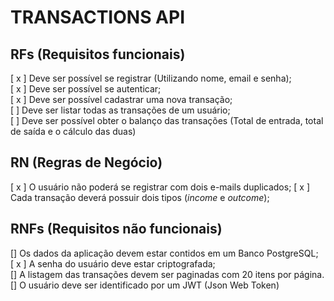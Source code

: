 #  TRANSACTIONS API

## RFs (Requisitos funcionais)
[ x ] Deve ser possível se registrar (Utilizando nome, email e senha); <br />
[ x ] Deve ser possível se autenticar; <br />
[ x ] Deve ser possível cadastrar uma nova transação; <br />
[  ] Deve ser listar todas as transações de um usuário; <br />
[  ] Deve ser possível obter o balanço das transações (Total de entrada, total de saída e o cálculo das duas)
## RN (Regras de Negócio)
[ x ] O usuário não poderá se registrar com dois e-mails duplicados;
[ x ] Cada transação deverá possuir dois tipos (<i>income</i> e <i>outcome</i>);

## RNFs (Requisitos não funcionais)
[] Os dados da aplicação devem estar contidos em um Banco PostgreSQL; <br />
[ x ] A senha do usuário deve estar criptografada; <br />
[] A listagem das transações devem ser paginadas com 20 itens por página. <br />
[] O usuário deve ser identificado por um JWT (Json Web Token)